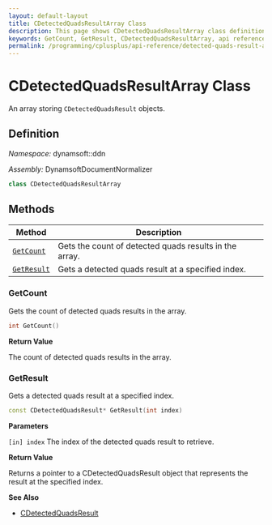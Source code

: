 ```yaml
---
layout: default-layout
title: CDetectedQuadsResultArray Class
description: This page shows CDetectedQuadsResultArray class definition of Dynamsoft Document Normalizer SDK C++ Edition.
keywords: GetCount, GetResult, CDetectedQuadsResultArray, api reference
permalink: /programming/cplusplus/api-reference/detected-quads-result-array.html
---
```


# CDetectedQuadsResultArray Class

An array storing `CDetectedQuadsResult` objects.

## Definition

*Namespace:* dynamsoft::ddn

*Assembly:* DynamsoftDocumentNormalizer

```cpp
class CDetectedQuadsResultArray
```

## Methods

| Method | Description |
|--------|-------------|
| [`GetCount`](#getcount) | Gets the count of detected quads results in the array.|
| [`GetResult`](#getresult) | Gets a detected quads result at a specified index.|

### GetCount

Gets the count of detected quads results in the array.

```cpp
int GetCount() 
```

**Return Value**

The count of detected quads results in the array.

### GetResult

Gets a detected quads result at a specified index.

```cpp
const CDetectedQuadsResult* GetResult(int index) 
```

**Parameters**

`[in] index` The index of the detected quads result to retrieve.

**Return Value**

Returns a pointer to a CDetectedQuadsResult object that represents the result at the specified index.

**See Also**

* [CDetectedQuadsResult](detected-quads-result.md)
